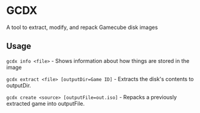 GCDX
=======
A tool to extract, modify, and repack Gamecube disk images

Usage
-----
`gcdx info <file>` - Shows information about how things are stored in the image

`gcdx extract <file> [outputDir=Game ID]` - Extracts the disk's contents to outputDir.

`gcdx create <source> [outputFile=out.iso]` - Repacks a previously extracted game into outputFile.
